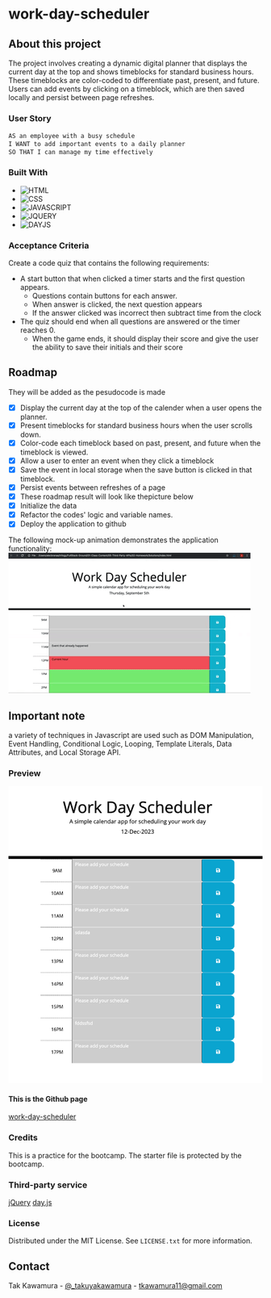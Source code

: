 # work-day-scheduler

## About this project

The project involves creating a dynamic digital planner that displays the current day at the top and shows timeblocks for standard business hours. These timeblocks are color-coded to differentiate past, present, and future. Users can add events by clicking on a timeblock, which are then saved locally and persist between page refreshes.

### User Story

```
AS an employee with a busy schedule
I WANT to add important events to a daily planner
SO THAT I can manage my time effectively
```

### Built With

- ![HTML]
- ![CSS]
- ![JAVASCRIPT]
- ![JQUERY]
- ![DAYJS]

### Acceptance Criteria

Create a code quiz that contains the following requirements:

- A start button that when clicked a timer starts and the first question appears.
  - Questions contain buttons for each answer.
  - When answer is clicked, the next question appears
  - If the answer clicked was incorrect then subtract time from the clock
- The quiz should end when all questions are answered or the timer reaches 0.
  - When the game ends, it should display their score and give the user the ability to save their initials and their score

## Roadmap

They will be added as the pesudocode is made

- [x] Display the current day at the top of the calender when a user opens the planner.
- [x] Present timeblocks for standard business hours when the user scrolls down.
- [x] Color-code each timeblock based on past, present, and future when the timeblock is viewed.
- [x] Allow a user to enter an event when they click a timeblock
- [x] Save the event in local storage when the save button is clicked in that timeblock.
- [x] Persist events between refreshes of a page
- [x] These roadmap result will look like thepicture below
- [x] Initialize the data
- [x] Refactor the codes' logic and variable names.
- [x] Deploy the application to github

The following mock-up animation demonstrates the application functionality:
![A user clicks on slots on the color-coded calendar and edits the events.](./assets/images/05-third-party-apis-homework-demo.gif)

## Important note

a variety of techniques in Javascript are used such as DOM Manipulation, Event Handling, Conditional Logic, Looping, Template Literals, Data Attributes, and Local Storage API.

### Preview

![Preview](./assets/images/demo.png)

#### This is the Github page

[work-day-scheduler](https://sebecjeanluc.github.io/work-day-scheduler/)

### Credits

This is a practice for the bootcamp. The starter file is protected by the bootcamp.

### Third-party service

[jQuery](https://jquery.com/)
[day.js](https://day.js.org/)

### License

Distributed under the MIT License. See `LICENSE.txt` for more information.

## Contact

Tak Kawamura - [@\_takuyakawamura](https://twitter.com/_takuyakawamura) - tkawamura11@gmail.com

<!-- MARKDOWN LINKS & IMAGES -->
<!-- https://www.markdownguide.org/basic-syntax/#reference-style-links -->

[HTML]: https://img.shields.io/badge/HTML-orange
[CSS]: https://img.shields.io/badge/CSS-blue
[JAVASCRIPT]: https://img.shields.io/badge/Javascript-yellow
[JQUERY]: https://img.shields.io/badge/JQUERY-lightblue
[DAYJS]: https://img.shields.io/badge/DAYJS-orange
